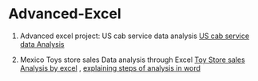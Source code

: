 # Advanced-Excel
1) Advanced excel project: US cab service data analysis
[US cab service data Analysis](https://docs.google.com/spreadsheets/d/1iCqsw88JHoMrzd99rIk-Hg5YpUnE-t_T/edit?usp=sharing&ouid=105522263406008888883&rtpof=true&sd=true)

2) Mexico Toys store sales Data analysis through Excel
   [Toy Store sales Analysis by excel](https://docs.google.com/spreadsheets/d/1IZUrpLTC4nLXzhBwRHN4qNFxDU6Or18j/edit?usp=sharing&ouid=105522263406008888883&rtpof=true&sd=true) , 
   [explaining steps of analysis in word](https://docs.google.com/document/d/1pkdBJp2SuK86c4vCLTSIOrV_g5-hys7I/edit?usp=sharing&ouid=105522263406008888883&rtpof=true&sd=true)
